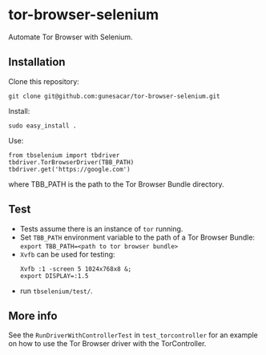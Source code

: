 # tor-browser-selenium
Automate Tor Browser with Selenium.


## Installation

Clone this repository:

`git clone git@github.com:gunesacar/tor-browser-selenium.git`

Install:

`sudo easy_install .`

Use:
```
from tbselenium import tbdriver
tbdriver.TorBrowserDriver(TBB_PATH)
tbdriver.get('https://google.com')
```

where TBB_PATH is the path to the Tor Browser Bundle directory.


## Test

- Tests assume there is an instance of  `tor` running.
- Set `TBB_PATH` environment variable to the path of a Tor Browser Bundle:
    `export TBB_PATH=<path to tor browser bundle>`
- `Xvfb` can be used for testing:
    ```
    Xvfb :1 -screen 5 1024x768x8 &;
    export DISPLAY=:1.5
    ```
- run `tbselenium/test/`.



## More info

See the `RunDriverWithControllerTest` in `test_torcontroller` for an example on how to use the Tor Browser driver with
the TorController.
